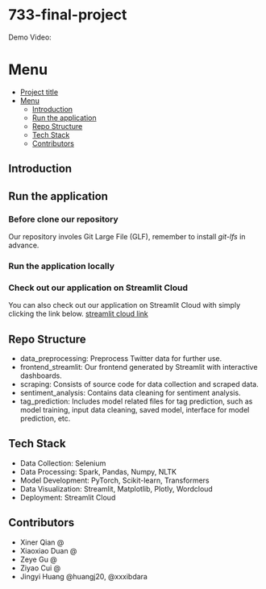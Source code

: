 # 733-final-project

Demo Video: 

# Menu 
- [Project title](#733-final-project)
- [Menu](#menu)
    - [Introduction](#introduction)
    - [Run the application](#run-the-application)
    - [Repo Structure](#repo-structure)
    - [Tech Stack](#tech-stack)
    - [Contributors](#contributors)


## Introduction

## Run the application
### Before clone our repository
Our repository involes Git Large File (GLF), remember to install *git-lfs* in advance. 

### Run the application locally

### Check out our application on Streamlit Cloud
You can also check out our application on Streamlit Cloud with simply clicking the link below.
[streamlit cloud link](https://ziyaocui-733-final-project-frontend-streamlithomepage-i4lslq.streamlit.app/)

## Repo Structure 
- data_preprocessing: Preprocess Twitter data for further use.
- frontend_streamlit: Our frontend generated by Streamlit with interactive dashboards.
- scraping: Consists of source code for data collection and scraped data.
- sentiment_analysis: Contains data cleaning for sentiment analysis.
- tag_prediction: Includes model related files for tag prediction, such as model training, input data cleaning, saved model, interface for model prediction, etc.

## Tech Stack
- Data Collection: Selenium
- Data Processing: Spark, Pandas, Numpy, NLTK
- Model Development: PyTorch, Scikit-learn, Transformers
- Data Visualization: Streamlit, Matplotlib, Plotly, Wordcloud
- Deployment: Streamlit Cloud

## Contributors
- Xiner Qian @
- Xiaoxiao Duan @
- Zeye Gu @
- Ziyao Cui @
- Jingyi Huang @huangj20, @xxxibdara
